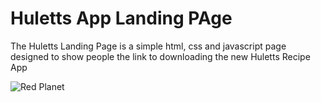 # Huletts App Landing PAge 
The Huletts Landing Page is a simple html, css and javascript page designed to show people the link to downloading the new Huletts Recipe App









![Red Planet](https://redplanet.co.za/images/redplanet.png)